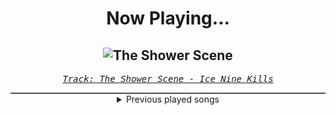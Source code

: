 <div align="center"> 
<h1>Now Playing...</h1>

![The Shower Scene](https://i.scdn.co/image/ab67616d00001e02eb2826b3e23703d6e1d1bd0a)
--
_<samp><a href="https://open.spotify.com/track/0sZ7125n1GTxvrq0anThNy">Track: The Shower Scene - Ice Nine Kills</a></samp>_

<div style="border: 1px #4B5054 solid"></div>
<details>
  <summary>
    Previous played songs
  </summary>
  <table>
    <thead>
      <tr>
        <th>
          Artist
        </th>
        <th>
          Song
        </th>
        <th>
          Link
        </th>
      </tr>
    </thead>
    <tbody>
      <tr><td>Ice Nine Kills</td><td>The Shower Scene</td><td><a href="https://open.spotify.com/track/0sZ7125n1GTxvrq0anThNy">https://open.spotify.com/track/0sZ7125n1GTxvrq0anThNy</a></td></tr><tr><td>Wage War</td><td>NAIL5</td><td><a href="https://open.spotify.com/track/7qD4fAVNgkhhQ7TAfwcLCa">https://open.spotify.com/track/7qD4fAVNgkhhQ7TAfwcLCa</a></td></tr><tr><td>Siamese</td><td>On Fire</td><td><a href="https://open.spotify.com/track/3Qdy96od2cglla7Tnklc1N">https://open.spotify.com/track/3Qdy96od2cglla7Tnklc1N</a></td></tr><tr><td>Savage Hands</td><td>Red</td><td><a href="https://open.spotify.com/track/7g34QqbvMeyDuzf5IRd1PS">https://open.spotify.com/track/7g34QqbvMeyDuzf5IRd1PS</a></td></tr><tr><td>Archers</td><td>Bitter</td><td><a href="https://open.spotify.com/track/27OiBiyR4jnErJRdErnl0G">https://open.spotify.com/track/27OiBiyR4jnErJRdErnl0G</a></td></tr><tr><td>Ice Nine Kills</td><td>The American Nightmare</td><td><a href="https://open.spotify.com/track/04K2bMi2vyOBwxr5EjDq5O">https://open.spotify.com/track/04K2bMi2vyOBwxr5EjDq5O</a></td></tr><tr><td>The Plot In You</td><td>Divide</td><td><a href="https://open.spotify.com/track/2ciYYljvXw3vJdWi6hkEfS">https://open.spotify.com/track/2ciYYljvXw3vJdWi6hkEfS</a></td></tr><tr><td>Escape The Day</td><td>A Beautiful Lie</td><td><a href="https://open.spotify.com/track/4BREjKXsV5ASuwDXZCZEYj">https://open.spotify.com/track/4BREjKXsV5ASuwDXZCZEYj</a></td></tr><tr><td>Ice Nine Kills</td><td>Meat & Greet</td><td><a href="https://open.spotify.com/track/4GxFq0SoA0QOsocHvtHIvL">https://open.spotify.com/track/4GxFq0SoA0QOsocHvtHIvL</a></td></tr><tr><td>Escape The Day</td><td>Tear Down The Walls</td><td><a href="https://open.spotify.com/track/2uZsvTlFZqig60TDW3omqq">https://open.spotify.com/track/2uZsvTlFZqig60TDW3omqq</a></td></tr><tr><td>Savage Hands</td><td>Rotten Soul</td><td><a href="https://open.spotify.com/track/41v7POg2nQkZQ06XFDuk0Q">https://open.spotify.com/track/41v7POg2nQkZQ06XFDuk0Q</a></td></tr><tr><td>Memphis May Fire</td><td>Chaotic</td><td><a href="https://open.spotify.com/track/4mdp26YsqfiqL6Fj9DJmaV">https://open.spotify.com/track/4mdp26YsqfiqL6Fj9DJmaV</a></td></tr><tr><td>花冷え。</td><td>We love sweets</td><td><a href="https://open.spotify.com/track/0XuctrPVJmwNifmEaoC5Bj">https://open.spotify.com/track/0XuctrPVJmwNifmEaoC5Bj</a></td></tr><tr><td>Caskets</td><td>In The Silence</td><td><a href="https://open.spotify.com/track/1klDKOUmMD566cwy91pqEO">https://open.spotify.com/track/1klDKOUmMD566cwy91pqEO</a></td></tr><tr><td>Archers</td><td>Drag Me Out</td><td><a href="https://open.spotify.com/track/10ATQv1vPZbCK1PnIBUwer">https://open.spotify.com/track/10ATQv1vPZbCK1PnIBUwer</a></td></tr><tr><td>Until I Wake</td><td>Foundations</td><td><a href="https://open.spotify.com/track/0yHMzR2NvwTo4PPG5KwZYZ">https://open.spotify.com/track/0yHMzR2NvwTo4PPG5KwZYZ</a></td></tr><tr><td>Jeris Johnson</td><td>When The Darkness Comes</td><td><a href="https://open.spotify.com/track/1D1Dheq2uzlRYjSc2ylOOR">https://open.spotify.com/track/1D1Dheq2uzlRYjSc2ylOOR</a></td></tr><tr><td>Goodjohn Productions</td><td>Blossom</td><td><a href="https://open.spotify.com/track/79RZAo7260oniww3J9hQUf">https://open.spotify.com/track/79RZAo7260oniww3J9hQUf</a></td></tr><tr><td>Siamese</td><td>Through My Head</td><td><a href="https://open.spotify.com/track/7ydzZp3LEAugJbxCaJBiYh">https://open.spotify.com/track/7ydzZp3LEAugJbxCaJBiYh</a></td></tr><tr><td>DEXCORE</td><td>SKINDEEP</td><td><a href="https://open.spotify.com/track/4dcUUpN72qQeHcb76113wC">https://open.spotify.com/track/4dcUUpN72qQeHcb76113wC</a></td></tr>
    </tbody>
  </table>
</details>

</div>

